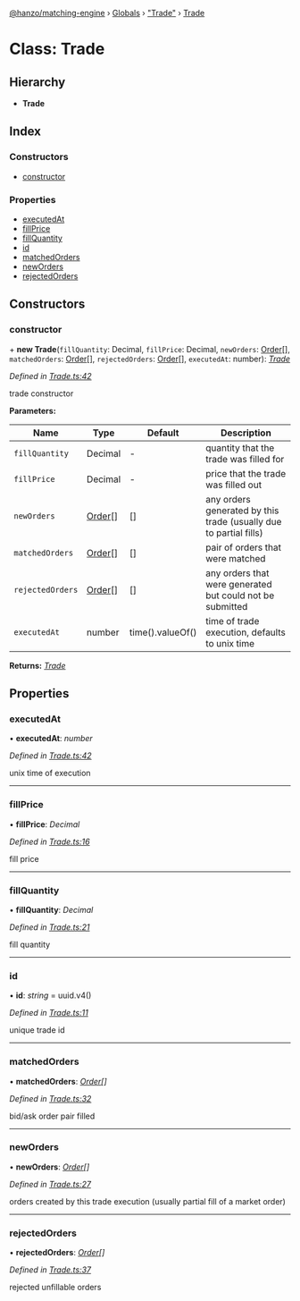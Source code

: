 [@hanzo/matching-engine](../README.md) › [Globals](../globals.md) › ["Trade"](../modules/_trade_.md) › [Trade](_trade_.trade.md)

# Class: Trade

## Hierarchy

* **Trade**

## Index

### Constructors

* [constructor](_trade_.trade.md#constructor)

### Properties

* [executedAt](_trade_.trade.md#executedat)
* [fillPrice](_trade_.trade.md#fillprice)
* [fillQuantity](_trade_.trade.md#fillquantity)
* [id](_trade_.trade.md#id)
* [matchedOrders](_trade_.trade.md#matchedorders)
* [newOrders](_trade_.trade.md#neworders)
* [rejectedOrders](_trade_.trade.md#rejectedorders)

## Constructors

###  constructor

\+ **new Trade**(`fillQuantity`: Decimal, `fillPrice`: Decimal, `newOrders`: [Order](_order_.order.md)[], `matchedOrders`: [Order](_order_.order.md)[], `rejectedOrders`: [Order](_order_.order.md)[], `executedAt`: number): *[Trade](_trade_.trade.md)*

*Defined in [Trade.ts:42](https://github.com/hanzoai/matching-engine/blob/d87b82e/src/Trade.ts#L42)*

trade constructor

**Parameters:**

Name | Type | Default | Description |
------ | ------ | ------ | ------ |
`fillQuantity` | Decimal | - | quantity that the trade was filled for |
`fillPrice` | Decimal | - | price that the trade was filled out |
`newOrders` | [Order](_order_.order.md)[] |  [] | any orders generated by this trade (usually due to partial fills) |
`matchedOrders` | [Order](_order_.order.md)[] |  [] | pair of orders that were matched |
`rejectedOrders` | [Order](_order_.order.md)[] |  [] | any orders that were generated but could not be submitted |
`executedAt` | number |  time().valueOf() | time of trade execution, defaults to unix time  |

**Returns:** *[Trade](_trade_.trade.md)*

## Properties

###  executedAt

• **executedAt**: *number*

*Defined in [Trade.ts:42](https://github.com/hanzoai/matching-engine/blob/d87b82e/src/Trade.ts#L42)*

unix time of execution

___

###  fillPrice

• **fillPrice**: *Decimal*

*Defined in [Trade.ts:16](https://github.com/hanzoai/matching-engine/blob/d87b82e/src/Trade.ts#L16)*

fill price

___

###  fillQuantity

• **fillQuantity**: *Decimal*

*Defined in [Trade.ts:21](https://github.com/hanzoai/matching-engine/blob/d87b82e/src/Trade.ts#L21)*

fill quantity

___

###  id

• **id**: *string* =  uuid.v4()

*Defined in [Trade.ts:11](https://github.com/hanzoai/matching-engine/blob/d87b82e/src/Trade.ts#L11)*

unique trade id

___

###  matchedOrders

• **matchedOrders**: *[Order](_order_.order.md)[]*

*Defined in [Trade.ts:32](https://github.com/hanzoai/matching-engine/blob/d87b82e/src/Trade.ts#L32)*

bid/ask order pair filled

___

###  newOrders

• **newOrders**: *[Order](_order_.order.md)[]*

*Defined in [Trade.ts:27](https://github.com/hanzoai/matching-engine/blob/d87b82e/src/Trade.ts#L27)*

orders created by this trade execution (usually partial fill of a market
order)

___

###  rejectedOrders

• **rejectedOrders**: *[Order](_order_.order.md)[]*

*Defined in [Trade.ts:37](https://github.com/hanzoai/matching-engine/blob/d87b82e/src/Trade.ts#L37)*

rejected unfillable orders
